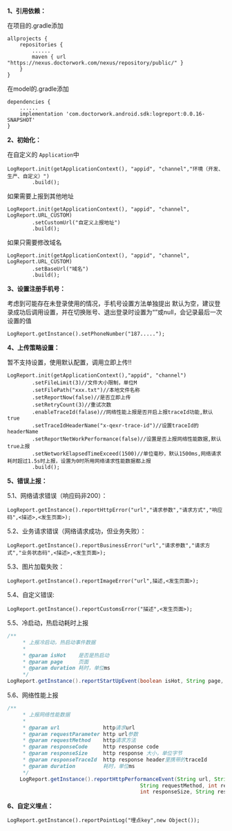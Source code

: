 **1、引用依赖：**

在项目的.gradle添加
```
allprojects {
    repositories {
    	......
        maven { url "https://nexus.doctorwork.com/nexus/repository/public/" }
    }
}
```
在model的.gradle添加
```
dependencies {
    ......
    implementation 'com.doctorwork.android.sdk:logreport:0.0.16-SNAPSHOT'
}
```
**2、初始化：**

在自定义的 `Application`中
```
LogReport.init(getApplicationContext(), "appid", "channel","环境（开发、生产、自定义）")
        .build();
```
如果需要上报到其他地址
```
LogReport.init(getApplicationContext(), "appid", "channel", LogReport.URL_CUSTOM)
        .setCustomUrl("自定义上报地址")
        .build();
```
如果只需要修改域名
```
LogReport.init(getApplicationContext(), "appid", "channel", LogReport.URL_CUSTOM)
        .setBaseUrl("域名")
        .build();
```
**3、设置注册手机号：**

考虑到可能存在未登录使用的情况，手机号设置方法单独提出
默认为空，建议登录成功后调用设置，并在切换账号、退出登录时设置为“”或null，会记录最后一次设置的值
```
LogReport.getInstance().setPhoneNumber("187.....");
```
**4、上传策略设置：**

暂不支持设置，使用默认配置，调用立即上传!!
```
LogReport.init(getApplicationContext(),"appid", "channel")
        .setFileLimit(3)//文件大小限制，单位M
        .setFilePath("xxx.txt")//本地文件名称
        .setReportNow(false)//是否立即上传
        .setRetryCount(3)//重试次数
        .enableTraceId(falase)//网络性能上报是否开启上报traceId功能,默认true
        .setTraceIdHeaderName("x-qexr-trace-id")//设置traceId的headerName
        .setReportNetWorkPerformance(false)//设置是否上报网络性能数据,默认true上报
        .setNetworkElapsedTimeExceed(1500)//单位毫秒，默认1500ms,网络请求耗时超过1.5s时上报，设置为0时所用网络请求性能数据都上报
        .build();
```
**5、错误上报：**

5.1、网络请求错误（响应码非200）：
```
LogReport.getInstance().reportHttpError("url","请求参数","请求方式","响应码",<描述>,<发生页面>);
``` 
5.2、业务请求错误（网络请求成功，但业务失败）：
```
LogReport.getInstance().reportBusinessError("url","请求参数","请求方式","业务状态码",<描述>,<发生页面>);
``` 
5.3、图片加载失败：
```
LogReport.getInstance().reportImageError("url",描述,<发生页面>);
``` 
5.4、自定义错误:
```
LogReport.getInstance().reportCustomsError("描述",<发生页面>);
```
5.5、冷启动，热启动耗时上报
```java
/**
     * 上报冷启动，热启动事件数据
     *
     * @param isHot    是否是热启动
     * @param page     页面
     * @param duration 耗时，单位ms
     */
LogReport.getInstance().reportStartUpEvent(boolean isHot, String page, int duration)
```
5.6、网络性能上报
```java
/**
     * 上报网络性能数据
     *
     * @param url              http请求url
     * @param requestParameter http url参数
     * @param requestMethod    http请求方法
     * @param responseCode     http response code
     * @param responseSize     http response 大小，单位字节
     * @param responseTraceId  http response header里携带的traceId
     * @param duration         耗时，单位ms
     */
    LogReport.getInstance().reportHttpPerformanceEvent(String url, String requestParameter,
                                           String requestMethod, int responseCode,
                                           int responseSize, String responseTraceId, int duration)
```

**6、自定义埋点：**
```
LogReport.getInstance().reportPointLog("埋点key",new Object());
```
